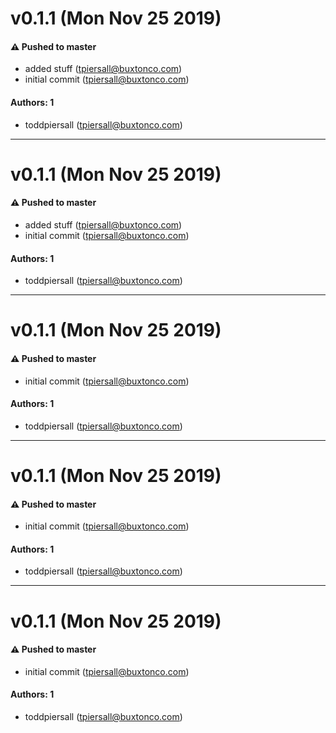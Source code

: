 # v0.1.1 (Mon Nov 25 2019)

#### ⚠️  Pushed to master

- added stuff  (tpiersall@buxtonco.com)
- initial commit  (tpiersall@buxtonco.com)

#### Authors: 1

- toddpiersall (tpiersall@buxtonco.com)

---

# v0.1.1 (Mon Nov 25 2019)

#### ⚠️  Pushed to master

- added stuff  (tpiersall@buxtonco.com)
- initial commit  (tpiersall@buxtonco.com)

#### Authors: 1

- toddpiersall (tpiersall@buxtonco.com)

---

# v0.1.1 (Mon Nov 25 2019)

#### ⚠️  Pushed to master

- initial commit  (tpiersall@buxtonco.com)

#### Authors: 1

- toddpiersall (tpiersall@buxtonco.com)

---

# v0.1.1 (Mon Nov 25 2019)

#### ⚠️  Pushed to master

- initial commit  (tpiersall@buxtonco.com)

#### Authors: 1

- toddpiersall (tpiersall@buxtonco.com)

---

# v0.1.1 (Mon Nov 25 2019)

#### ⚠️  Pushed to master

- initial commit  (tpiersall@buxtonco.com)

#### Authors: 1

- toddpiersall (tpiersall@buxtonco.com)